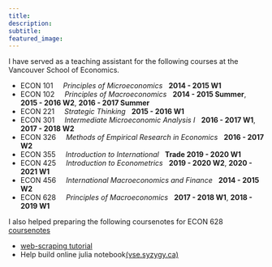```yaml
---
title: 
description: 
subtitle:
featured_image: 
---
```


I have served as a teaching assistant for the following courses at the Vancouver School of Economics. 

* ECON 101  &nbsp; &nbsp;  *Principles of Microeconomics* &nbsp; **2014 - 2015 W1**
* ECON 102  &nbsp; &nbsp;  *Principles of Macroeconomics* &nbsp;  **2014 - 2015 Summer**, **2015 - 2016 W2**, **2016 - 2017 Summer**
* ECON 221  &nbsp; &nbsp;  *Strategic Thinking*  &nbsp; **2015 - 2016 W1**
* ECON 301  &nbsp; &nbsp;  *Intermediate Microeconomic Analysis I* &nbsp; **2016 - 2017 W1**, **2017 - 2018 W2**
* ECON 326  &nbsp; &nbsp;  *Methods of Empirical Research in Economics* &nbsp; **2016 - 2017 W2**
* ECON 355  &nbsp; &nbsp;  *Introduction to International* &nbsp; **Trade 2019 - 2020 W1**
* ECON 425  &nbsp; &nbsp;  *Introduction to Econometrics* &nbsp; **2019 - 2020 W2**, **2020 - 2021 W1**
* ECON 456  &nbsp; &nbsp;  *International Macroeconomics and Finance* &nbsp; **2014 - 2015 W2**
* ECON 628  &nbsp; &nbsp;  *Principles of Macroeconomics* &nbsp; **2017 - 2018 W1**, **2018 - 2019 W1**

I also helped preparing the following coursenotes for ECON 628 [coursenotes](https://github.com/ubcecon/ECON628_2018)
* [web-scraping tutorial](https://github.com/ubcecon/web-scraping-with-R)  
* Help build online julia notebook[(vse.syzygy.ca)](https://vse.syzygy.ca/)




